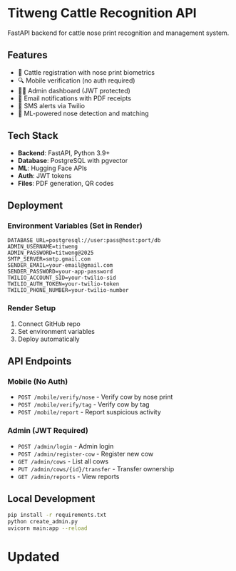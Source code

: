 # Titweng Cattle Recognition API

FastAPI backend for cattle nose print recognition and management system.

## Features

- 🐄 Cattle registration with nose print biometrics
- 🔍 Mobile verification (no auth required)
- 👨‍💼 Admin dashboard (JWT protected)
- 📧 Email notifications with PDF receipts
- 📱 SMS alerts via Twilio
- 🤖 ML-powered nose detection and matching

## Tech Stack

- **Backend**: FastAPI, Python 3.9+
- **Database**: PostgreSQL with pgvector
- **ML**: Hugging Face APIs
- **Auth**: JWT tokens
- **Files**: PDF generation, QR codes

## Deployment

### Environment Variables (Set in Render)

```env
DATABASE_URL=postgresql://user:pass@host:port/db
ADMIN_USERNAME=titweng
ADMIN_PASSWORD=titweng@2025
SMTP_SERVER=smtp.gmail.com
SENDER_EMAIL=your-email@gmail.com
SENDER_PASSWORD=your-app-password
TWILIO_ACCOUNT_SID=your-twilio-sid
TWILIO_AUTH_TOKEN=your-twilio-token
TWILIO_PHONE_NUMBER=your-twilio-number
```

### Render Setup

1. Connect GitHub repo
2. Set environment variables
3. Deploy automatically

## API Endpoints

### Mobile (No Auth)
- `POST /mobile/verify/nose` - Verify cow by nose print
- `POST /mobile/verify/tag` - Verify cow by tag
- `POST /mobile/report` - Report suspicious activity

### Admin (JWT Required)
- `POST /admin/login` - Admin login
- `POST /admin/register-cow` - Register new cow
- `GET /admin/cows` - List all cows
- `PUT /admin/cows/{id}/transfer` - Transfer ownership
- `GET /admin/reports` - View reports

## Local Development

```bash
pip install -r requirements.txt
python create_admin.py
uvicorn main:app --reload
```
# Updated
